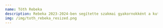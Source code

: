 ```yaml
---
name: Tóth Rebeka
description: Rebeka 2023-2024-ben segítette szakmai gyakornokként a kutatócsoport munkáját.
img: /img/toth_rebeka_resized.png
---
```

